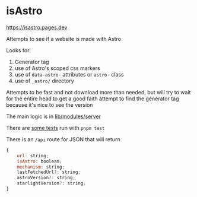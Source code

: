 # isAstro

https://isastro.pages.dev

Attempts to see if a website is made with Astro

Looks for:

1. Generator tag
2. use of Astro's scoped css markers
3. use of `data-astro-` attributes or `astro-` class
4. use of `_astro/` directory

Attempts to be fast and not download more than needed, but will try to wait for the entire head to get a good faith attempt to find the generator tag because it's nice to see the version

The main logic is in [lib/modules/server](./src/lib/modules/server/index.ts)

There are [some tests](./src/lib/test/index.ts) run with `pnpm test`

There is an `/api` route for JSON that will return

```js
{
    url: string;
    isAstro: boolean;
    mechanism: string;
    lastFetchedUrl?: string;
    astroVersion?: string;
    starlightVersion?: string;
}
```
